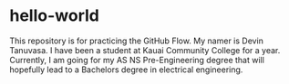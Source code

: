 # hello-world
This repository is for practicing the GitHub Flow.
My namer is Devin Tanuvasa. I have been a student at Kauai Community College for a year. Currently, I am going for my AS NS Pre-Engineering degree that will hopefully lead to a Bachelors degree in electrical engineering.

